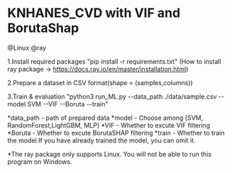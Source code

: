 # KNHANES_CVD with VIF and BorutaShap

@Linux
@ray

1.Install required packages
"pip install -r requirements.txt"
(How to install ray package -> https://docs.ray.io/en/master/installation.html)

2.Prepare a dataset in CSV format(shape = (samples,columns))

3.Train & evaluation
"python3 run_ML.py --data_path ./data/sample.csv --model SVM --VIF --Boruta --train"

*data_path - path of prepared data
*model - Choose among [SVM, RandomForest,LightGBM, MLP]
*VIF - Whether to excute VIF filtering
*Boruta - Whether to excute BorutaSHAP filtering
*train - Whether to train the model.If you have already trained the model, you can omit it.

*The ray package only supports Linux. You will not be able to run this program on Windows.
